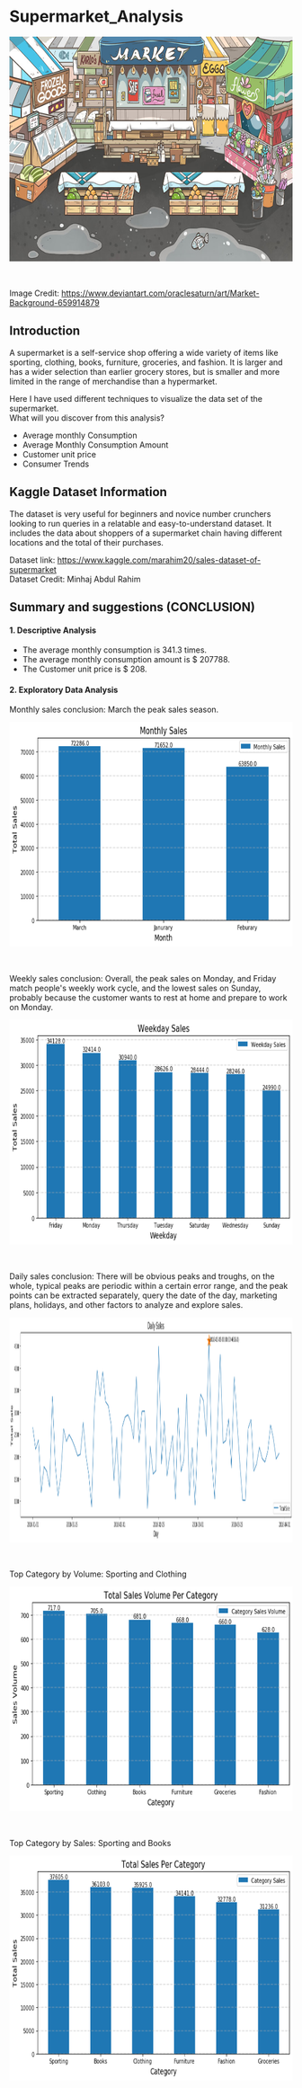# Supermarket_Analysis

<p align="center">
 <img src="market.jpg" width="700" height="400">
</p> <br>

Image Credit: https://www.deviantart.com/oraclesaturn/art/Market-Background-659914879

## Introduction
A supermarket is a self-service shop offering a wide variety of items like sporting, clothing, books, furniture, groceries, and fashion. It is larger and has a wider selection than earlier grocery stores, but is smaller and more limited in the range of merchandise than a hypermarket.

Here I have used different techniques to visualize the data set of the supermarket. <br>
What will you discover from this analysis?

- Average monthly Consumption
- Average Monthly Consumption Amount
- Customer unit price
- Consumer Trends

## Kaggle Dataset Information

The dataset is very useful for beginners and novice number crunchers looking to run queries in a relatable and easy-to-understand dataset. It includes the data about shoppers of a supermarket chain having different locations and the total of their purchases.

Dataset link: https://www.kaggle.com/marahim20/sales-dataset-of-supermarket <br>
Dataset Credit: Minhaj Abdul Rahim

## Summary and suggestions (CONCLUSION)

#### 1. Descriptive Analysis

- The average monthly consumption is 341.3 times.
- The average monthly consumption amount is $ 207788.
- The Customer unit price is $ 208.

#### 2. Exploratory Data Analysis

Monthly sales conclusion: March the peak sales season.

<p align="center">
  <img src="monthly_sales.png" width="800" height="400">
</p> <br>

Weekly sales conclusion: Overall, the peak sales on Monday, and Friday match people's weekly work cycle, and the lowest sales on Sunday, probably because the customer wants to rest at home and prepare to work on Monday.

<p align="center">
  <img src="weekday_sales.png" width="800" height="400">
</p> <br>

Daily sales conclusion: There will be obvious peaks and troughs, on the whole, typical peaks are periodic within a certain error range, and the peak points can be extracted separately, query the date of the day, marketing plans, holidays, and other factors to analyze and explore sales.

<p align="center">
  <img src="daily_sales.png" width="1200" height="400">
</p> <br>

Top Category by Volume: Sporting and Clothing 

<p align="center">
  <img src="sales_volume.png" width="800" height="400">
</p> <br>

Top Category by Sales: Sporting and Books 

<p align="center">
  <img src="total_sales.png" width="800" height="400">
</p> <br>
